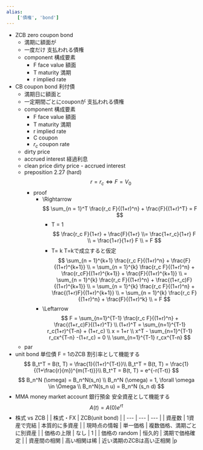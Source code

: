 ```yaml
---
alias:
    ['債権', 'bond']
---
```

- ZCB zero coupon bond
    - 満期に額面が
    - 一度だけ
    支払われる債権
    - component 構成要素
        - F face value 額面
        - T maturity 満期
        - r implied rate
- CB coupon bond 利付債
    - 満期日に額面と
    - 一定期間ごとにcouponが
    支払われる債権
    - component 構成要素
        - F face value 額面
        - T maturity 満期
        - r implied rate
        - C coupon
        - $r_c$ coupon rate
    - dirty price
    - accrued interest 経過利息
    - clean price
        dirty price - accrued interest
    - preposition 2.27 (hard)
        $$
        r = r_c \Leftrightarrow F = V_0
        $$
        - proof
            - \Rightarrow
                $$
                \sum_{n = 1}^T \frac{r_c F}{(1+r)^n} + \frac{F}{(1+r)^T} = F
                $$
                - T = 1
                    $$
                    \frac{r_c F}{1+r} + \frac{F}{1+r} \\= \frac{1+r_c}{1+r} F \\
                    = \frac{1+r}{1+r} F \\
                    = F
                    $$
                - T= k
                    T=kで成立すると仮定
                    $$
                    \sum_{n = 1}^{k+1} \frac{r_c F}{(1+r)^n} + \frac{F}{(1+r)^{k+1}} \\ =
                    \sum_{n = 1}^{k} \frac{r_c F}{(1+r)^n} + \frac{r_cF}{(1+r)^{k+1}} + \frac{F}{(1+r)^{k+1}}
                    \\ = 
                    \sum_{n = 1}^{k} \frac{r_c F}{(1+r)^n} + \frac{(1+r_c)F}{(1+r)^{k+1}}
                    \\ = 
                    \sum_{n = 1}^{k} \frac{r_c F}{(1+r)^n} + \frac{(1+r)F}{(1+r)^{k+1}}
                    \\ = 
                    \sum_{n = 1}^{k} \frac{r_c F}{(1+r)^n} + \frac{F}{(1+r)^k}
                    \\ = F
                    $$
            - \Leftarrow
                $$
                F = \sum_{n=1}^{T-1} \frac{r_c F}{(1+r)^n} + \frac{(1+r_c)F}{(1+r)^T} \\
                (1+r)^T = \sum_{n=1}^{T-1} r_c(1+r)^{T-n} + (1+r_c) \\
                x = 1+r \\
                x^T - \sum_{n=1}^{T-1} r_cx^{T-n} -(1+r_c) = 0 \\
                \sum_{n=1}^{T-1} r_cx^{T-n}
                $$
    - par
- unit bond 単位債
    F = 1のZCB
    割引率として機能する
    $$
    B_t^T = B(t, T) = \frac{1}{(1+r)^{T-t}}\\
    B_t^T = B(t, T) = \frac{1}{(1+\frac{r}{m})^{m(T-t)}}\\
    B_t^T = B(t, T) = e^{-r(T-t)}
    $$
    $$
    B_n^N (\omega) = B_n^N(s_n) \\
    B_n^N (\omega) = 1, \forall \omega \in \Omega \\
    B_n^N(s_n u) = B_n^N (s_n d)
    $$
- MMA money market account
    銀行預金
    安全資産として機能する
    $$
    A(t) = A(0)e^{rt}
    $$
- 株式 vs ZCB
    |  | 株式・FX | ZCB(unit bond) |
    | --- | --- | --- |
    | 資産数 | 1資産で完結 | 本質的に多資産 |
    | 現時点の情報 | 単一価格 | 複数価格、満期ごとに別資産 |
    | 価格の上限 | なし | 1 |
    | 価格の random  | 恒久的 | 満期で価格確定 |
    | 資産間の相関 | 高い相関は稀 | 近い満期のZCBは高い正相関 |p